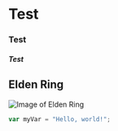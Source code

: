 # Test
### Test
##### Test


## Elden Ring
![Image of Elden Ring](https://static0.gamerantimages.com/wordpress/wp-content/uploads/2024/12/mixcollage-08-dec-2024-02-50-pm-6945-1.jpg)



``` javascript
var myVar = "Hello, world!";
```
